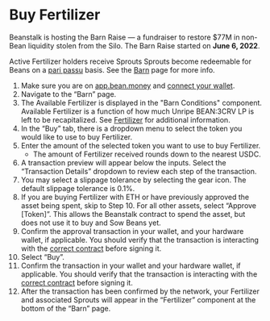 # Buy Fertilizer

Beanstalk is hosting the Barn Raise — a fundraiser to restore $77M in non-Bean liquidity stolen from the Silo. The Barn Raise started on **June 6, 2022**.

Active Fertilizer holders receive Sprouts Sprouts become redeemable for Beans on a [pari passu](https://docs.bean.money/additional-resources/glossary#pari-passu) basis. See the [Barn](../../farm/barn.md) page for more info.

1. Make sure you are on [app.bean.money](https://app.bean.money/) and [connect your wallet](../getting-started/connect-wallet.md).
2. Navigate to the “Barn” page.
3. The Available Fertilizer is displayed in the "Barn Conditions" component. Available Fertilizer is a function of how much Unripe BEAN:3CRV LP is left to be recapitalized. See [Fertilizer](../../farm/barn.md#fertilizer) for additional information.
4. In the “Buy” tab, there is a dropdown menu to select the token you would like to use to buy Fertilizer.
5. Enter the amount of the selected token you want to use to buy Fertilizer.
   * The amount of Fertilizer received rounds down to the nearest USDC.
6. A transaction preview will appear below the inputs. Select the “Transaction Details” dropdown to review each step of the transaction.
7. You may select a slippage tolerance by selecting the gear icon. The default slippage tolerance is 0.1%.
8. If you are buying Fertilizer with ETH or have previously approved the asset being spent, skip to Step 10. For all other assets, select “Approve \[Token]”. This allows the Beanstalk contract to spend the asset, but does not use it to buy and Sow Beans yet.
9. Confirm the approval transaction in your wallet, and your hardware wallet, if applicable. You should verify that the transaction is interacting with the [correct contract](../../additional-resources/contracts.md) before signing it.
10. Select “Buy”.
11. Confirm the transaction in your wallet and your hardware wallet, if applicable. You should verify that the transaction is interacting with the [correct contract](../../additional-resources/contracts.md) before signing it.
12. After the transaction has been confirmed by the network, your Fertilizer and associated Sprouts will appear in the “Fertilizer” component at the bottom of the “Barn” page.
